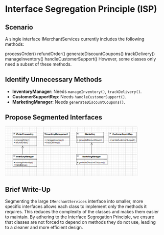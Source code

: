 # Interface Segregation Principle (ISP)
## Scenario
A single interface IMerchantServices currently includes the following methods:

processOrder()
refundOrder()
generateDiscountCoupons()
trackDelivery()
manageInventory()
handleCustomerSupport()
However, some classes only need a subset of these methods.
## Identify Unnecessary Methods
- **InventoryManager**: Needs `manageInventory()`, `trackDelivery()`.
- **CustomerSupportRep**: Needs `handleCustomerSupport()`.
- **MarketingManager**: Needs `generateDiscountCoupons()`.

## Propose Segmented Interfaces
![ISP UML Diagram](SCREENSHOTS/I.png)

## Brief Write-Up
Segmenting the large `IMerchantServices` interface into smaller, more specific interfaces allows each class to implement only the methods it requires. This reduces the complexity of the classes and makes them easier to maintain. By adhering to the Interface Segregation Principle, we ensure that classes are not forced to depend on methods they do not use, leading to a cleaner and more efficient design.
